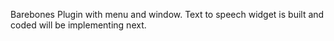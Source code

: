 Barebones Plugin with menu and window. Text to speech widget is built and coded will be implementing next. 
